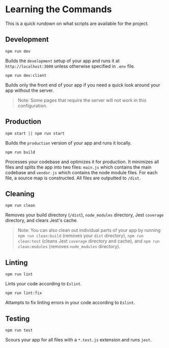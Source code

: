 # Learning the Commands
This is a quick rundown on what scripts are available for the project.

## Development
```Shell
npm run dev
```
Builds the `development` setup of your app and runs it at `http://localhost:3000` unless otherwise specified in `.env` file.

```Shell
npm run dev:client
```
Builds only the front end of your app if you need a quick look around your app without the server.
> Note: Some pages that require the server will not work in this configuration.

## Production
```Shell
npm start || npm run start
```
Builds the `production` version of your app and runs it locally.

```Shell
npm run build
```
Processes your codebase and optimizes it for production. It minimizes all files and splits the app into two files: `main.js` which contains the main codebase and `vendor.js` which contains the node module files. For each file, a source map is constructed. All files are outputted to `/dist`.

## Cleaning
```Shell
npm run clean
```
Removes your build directory (`/dist`), `node_modules` directory, Jest `coverage` directory, and clears Jest's cache.
> Note: You can also clean out individual parts of your app by running `npm run clean:build` (removes your `dist` directory), `npm run clean:test` (cleans Jest `coverage` directory and cache), and `npm run clean:modules` (removes `node_modules` directory).

## Linting
```Shell
npm run lint
```
Lints your code according to `Eslint`.


```Shell
npm run lint:fix
```
Attampts to fix linting errors in your code according to `Eslint`.

## Testing
```Shell
npm run test
```
Scours your app for all files with a `*.test.js` extension and runs `jest`.
